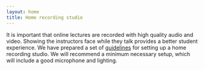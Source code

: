 ```yaml
---
layout: home
title: Home recording studio
---
```


It is important that online lectures are recorded with high quality audio and video. Showing the instructors face while they talk provides a better student experience. We have prepared a set of [guidelines]({{site.baseurl}}/files/infog_hardware.pdf) for setting up a home recording studio. We will recommend a minimum necessary setup, which will include a good microphone and lighting.  
